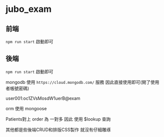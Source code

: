 # jubo_exam
 ## 前端
 `npm run start` 啟動即可

 ## 後端
 `npm run start` 啟動即可


 mongodb 使用
 `https://cloud.mongodb.com/` 服務 因此直接使用即可(開了使用者帳號密碼)
 
 user001:oc1ZVsMosdW1uerB@exam
 
orm 使用 mongoose

Patients對上 order 為 一對多
因此 使用 $lookup 查詢

其他都是些後端CRUD和排版CSS製作  就沒有仔細雕琢 

